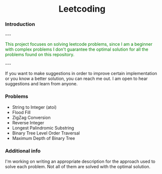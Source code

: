 <h1 style="text-align: center">Leetcoding</h1>
<div>
    <h3>Introduction</h3>
    ---
    <p style="color: green">This project focuses on solving leetcode problems, since I am a beginner 
    with complex problems I don't guarantee the optimal solution for all the problems found on this repository.</p>
    ---
    <p>If you want to make suggestions in order to improve certain implementation or you know a better solution, you can reach me out. I am open to hear suggestions and learn from anyone.</p>
</div>
<div>
    <h3>Problems</h3>
    <ul>
        <li>String to Integer (atoi)</li>
        <li>Flood Fill</li>
        <li>ZigZag Conversion</li>
        <li>Reverse Integer</li>
        <li>Longest Palindromic Substring</li>
        <li>Binary Tree Level Order Traversal</li>
        <li>Maximum Depth of Binary Tree</li>
    </ul>
</div>
<div>
    <h3>Additional info</h3>
    <p>I'm working on writing an appropriate description for the approach used to solve each problem. Not all of them are solved with the optimal solution.</p>
</div>
